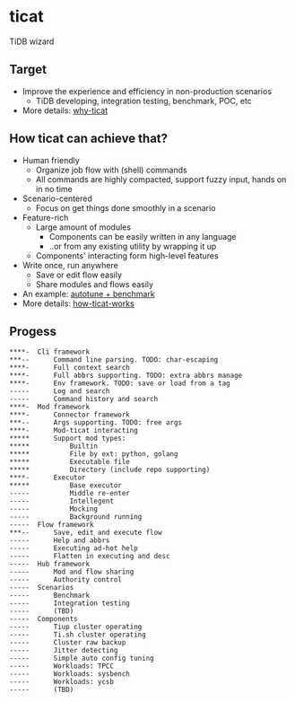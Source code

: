 # ticat
TiDB wizard

## Target
* Improve the experience and efficiency in non-production scenarios
    * TiDB developing, integration testing, benchmark, POC, etc
* More details: [why-ticat](./doc/why-ticat.md)

## How ticat can achieve that?
* Human friendly
    * Organize job flow with (shell) commands
    * All commands are highly compacted, support fuzzy input, hands on in no time
* Scenario-centered
    * Focus on get things done smoothly in a scenario
* Feature-rich
    * Large amount of modules
        * Components can be easily written in any language
        * ..or from any existing utility by wrapping it up
    * Components' interacting form high-level features
* Write once, run anywhere
    * Save or edit flow easily
    * Share modules and flows easily
* An example: [autotune + benchmark](./doc/usage-draft/benchmark.md)
* More details: [how-ticat-works](./doc/how-ticat-works.md)

## Progess
```
****-  Cli framework
***--      Command line parsing. TODO: char-escaping
****-      Full context search
****-      Full abbrs supporting. TODO: extra abbrs manage
****-      Env framework. TODO: save or load from a tag
-----      Log and search
-----      Command history and search
****-  Mod framework
****-      Connector framework
***--      Args supporting. TODO: free args
****-      Mod-ticat interacting
*****      Support mod types:
*****          Builtin
*****          File by ext: python, golang
*****          Executable file
*****          Directory (include repo supporting)
****-      Executor
*****          Base executor
-----          Middle re-enter
-----          Intellegent
-----          Mocking
-----          Background running
-----  Flow framework
***--      Save, edit and execute flow
-----      Help and abbrs
-----      Executing ad-hot help
-----      Flatten in executing and desc
-----  Hub framework
-----      Mod and flow sharing
-----      Authority control
-----  Scenarios
-----      Benchmark
-----      Integration testing
-----      (TBD)
-----  Components
-----      Tiup cluster operating
-----      Ti.sh cluster operating
-----      Cluster raw backup
-----      Jitter detecting
-----      Simple auto config tuning
-----      Workloads: TPCC
-----      Workloads: sysbench
-----      Workloads: ycsb
-----      (TBD)
```
